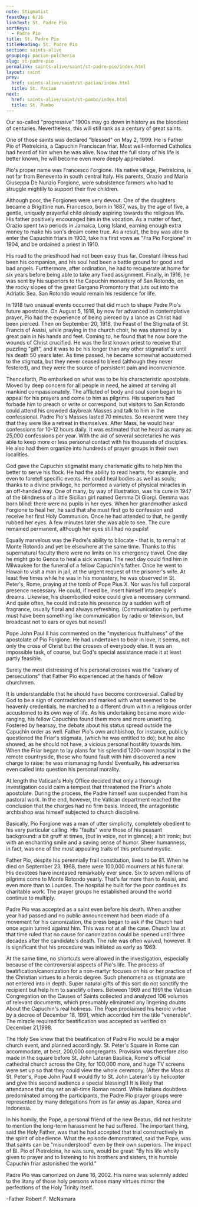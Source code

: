 ```yaml
---
note: Stigmatist
feastDay: 6/16
linkText: St. Padre Pio
sortKeys:
  - Padre Pio
title: St. Padre Pio
titleHeading: St. Padre Pio
section: saints-alive
grouping: pacian-pulcheria
slug: st-padre-pio
permalink: saints-alive/saint/st-padre-pio/index.html
layout: saint
prev:
  href: saints-alive/saint/st-pacian/index.html
  title: St. Pacian
next:
  href: saints-alive/saint/st-pambo/index.html
  title: St. Pambo
---
```

Our so-called "progressive" 1900s may go down in history as the bloodiest of centuries. Nevertheless, this will still rank as a century of great saints.

One of those saints was declared "blessed" on May 2, 1999. He is Father Pio of Pietrelcina, a Capuchin Franciscan friar. Most well-informed Catholics had heard of him when he was alive. Now that the full story of his life is better known, he will become even more deeply appreciated.

Pio's proper name was Francesco Forgione. His native village, Pietrelcina, is not far from Benevento in south central Italy. His parents, Orazio and Maria Giuseppa De Nunzio Forgione, were subsistence farmers who had to struggle mightily to support their five children.

Although poor, the Forgiones were very devout. One of the daughters became a Brigittine nun. Francesco, born in 1887, was, by the age of five, a gentle, uniquely prayerful child already aspiring towards the religious life. His father positively encouraged him in the vocation. As a matter of fact, Orazio spent two periods in Jamaica, Long Island, earning enough extra money to make his son's dream come true. As a result, the boy was able to enter the Capuchin friars in 1903, take his first vows as "Fra Pio Forgione" in 1904, and be ordained a priest in 1910.

His road to the priesthood had not been easy thus far. Constant illness had been his companion, and his soul had been a battle ground for good and bad angels. Furthermore, after ordination, he had to recuperate at home for six years before being able to take any fixed assignment. Finally, in 1916, he was sent by his superiors to the Capuchin monastery of San Rotondo, on the rocky slopes of the great Gargano Promontory that juts out into the Adriatic Sea. San Rotondo would remain his residence for life.

In 1918 two unusual events occurred that did much to shape Padre Pio's future apostolate. On August 5, 1918, by now far advanced in contemplative prayer, Pio had the experience of being pierced by a lance as Christ had been pierced. Then on September 20, 1918, the Feast of the Stigmata of St. Francis of Assisi, while praying in the church choir, he was stunned by a great pain in his hands and feet. Coming to, he found that he now bore the wounds of Christ crucified. He was the first known priest to receive that puzzling "gift", and it was to be his longer than any other stigmatist's: until his death 50 years later. As time passed, he became somewhat accustomed to the stigmata, but they never ceased to bleed (although they never festered), and they were the source of persistent pain and inconvenience.

Thenceforth, Pio embarked on what was to be his characteristic apostolate. Moved by deep concern for all people in need, he aimed at serving all mankind compassionately. The afflicted of body and soul soon began to appeal for his prayers and come to him as pilgrims. His superiors had forbade him to preach or write or correspond, but visitors to San Rotondo could attend his crowded daybreak Masses and talk to him in the confessional. Padre Pio's Masses lasted 70 minutes. So reverent were they that they were like a retreat in themselves. After Mass, he would hear confessions for 10-12 hours daily. It was estimated that he heard as many as 25,000 confessions per year. With the aid of several secretaries he was able to keep more or less personal contact with his thousands of disciples. He also had them organize into hundreds of prayer groups in their own localities.

God gave the Capuchin stigmatist many charismatic gifts to help him the better to serve his flock. He had the ability to read hearts, for example, and even to foretell specific events. He could heal bodies as well as souls; thanks to a divine privilege, he performed a variety of physical miracles in an off-handed way. One of many, by way of illustration, was his cure in 1947 of the blindness of a little Sicilian girl named Gemma Di Giorgi. Gemma was born blind: there were no pupils in her eyes. When her grandmother asked Forgione to heal her, he said that she must first go to confession and receive her first Holy Communion. Once he had attended to that, he gently rubbed her eyes. A few minutes later she was able to see. The cure remained permanent, although her eyes still had no pupils!

Equally marvelous was the Padre's ability to bilocate - that is, to remain at Monte Rotondo and yet be elsewhere at the same time. Thanks to this supernatural faculty there were no limits on his emergency travel. One day he might go to Genoa to heal a sick woman. The next day could find him in Milwaukee for the funeral of a fellow Capuchin's father. Once he went to Hawaii to visit a man in jail, at the urgent request of the prisoner's wife. At least five times while he was in his monastery, he was observed in St. Peter's, Rome, praying at the tomb of Pope Pius X. Nor was his full corporal presence necessary. He could, if need be, insert himself into people's dreams. Likewise, his disembodied voice could give a necessary command. And quite often, he could indicate his presence by a sudden waft of fragrance, usually floral and always refreshing. (Communication by perfume must have been something like communication by radio or television, but broadcast not to ears or eyes but noses!)

Pope John Paul II has commented on the "mysterious fruitfulness" of the apostolate of Pio Forgione. He had undertaken to bear in love, it seems, not only the cross of Christ but the crosses of everybody else. It was an impossible task, of course, but God's special assistance made it at least partly feasible.

Surely the most distressing of his personal crosses was the "calvary of persecutions" that Father Pio experienced at the hands of fellow churchmen.

It is understandable that he should have become controversial. Called by God to be a sign of contradiction and marked with what seemed to be heavenly credentials, he marched to a different drum within a religious order accustomed to its own way of life. As his undertaking became more wide-ranging, his fellow Capuchins found them more and more unsettling. Fostered by hearsay, the debate about his status spread outside the Capuchin order as well. Father Pio's own archbishop, for instance, publicly questioned the Friar's stigmata, (which he was entitled to do); but he also showed, as he should not have, a vicious personal hostility towards him. When the Friar began to lay plans for his splendid 1200-room hospital in the remote countryside, those who found fault with him discovered a new charge to raise: he was mismanaging funds! Eventually, his adversaries even called into question his personal morality.

At length the Vatican's Holy Office decided that only a thorough investigation could calm a tempest that threatened the Friar's whole apostolate. During the process, the Padre himself was suspended from his pastoral work. In the end, however, the Vatican department reached the conclusion that the charges had no firm basis. Indeed, the antagonistic archbishop was himself subjected to church discipline.

Basically, Pio Forgione was a man of utter simplicity, completely obedient to his very particular calling. His "faults" were those of his peasant background: a bit gruff at times, (but in voice, not in glance); a bit ironic; but with an enchanting smile and a saving sense of humor. Sheer humanness, in fact, was one of the most appealing traits of this profound mystic.

Father Pio, despite his perennially frail constitution, lived to be 81. When he died on September 23, 1968, there were 100,000 mourners at his funeral. His devotees have increased remarkably ever since. Six to seven millions of pilgrims come to Monte Rotondo yearly. That's far more than to Assisi, and even more than to Lourdes. The hospital he built for the poor continues its charitable work. The prayer groups he established around the world continue to multiply.

Padre Pio was accepted as a saint even before his death. When another year had passed and no public announcement had been made of a movement for his canonization, the press began to ask if the Church had once again turned against him. This was not at all the case. Church law at that time ruled that no cause for canonization could be opened until three decades after the candidate's death. The rule was often waived, however. It is significant that his procedure was initiated as early as 1969.

At the same time, no shortcuts were allowed in the investigation, especially because of the controversial aspects of Pio's life. The process of beatification/canonization for a non-martyr focuses on his or her practice of the Christian virtues to a heroic degree. Such phenomena as stigmata are not entered into in depth. Super natural gifts of this sort do not sanctify the recipient but help him to sanctify others. Between 1969 and 1991 the Vatican Congregation on the Causes of Saints collected and analyzed 106 volumes of relevant documents, which presumably eliminated any lingering doubts About the Capuchin's real holiness. The Pope proclaimed his heroic virtue by a decree of December 18, 1991, which accorded him the title "venerable". The miracle required for beatification was accepted as verified on December 21,1998.

The Holy See knew that the beatification of Padre Pio would be a major church event, and planned accordingly. St. Peter's Square in Rome can accommodate, at best, 200,000 congregants. Provision was therefore also made in the square before St. John Lateran Basilica, Rome's official cathedral church across the City, for 100,000 more, and huge TV screens were set up so that they could view the whole ceremony. (After the Mass at St. Peter's, Pope John Paul II would fly to St. John Lateran's by helicopter and give this second audience a special blessing!) It is likely that attendance that day set an all-time Roman record. While Italians doubtless predominated among the participants, the Padre Pio prayer groups were represented by many delegations from as far away as Japan, Korea and Indonesia.

In his homily, the Pope, a personal friend of the new Beatus, did not hesitate to mention the long-term harassment he had suffered. The important thing, said the Holy Father, was that he had accepted that trial constructively in the spirit of obedience. What the episode demonstrated, said the Pope, was that saints can be "misunderstood" even by their own superiors. The impact of BI. Pio of Pietrelcina, he was sure, would be great: "By his life wholly given to prayer and to listening to his brothers and sisters, this humble Capuchin friar astonished the world."

Padre Pio was canonized on June 16, 2002. His name was solemnly added to the litany of those holy persons whose many virtues mirror the perfections of the Holy Trinity itself.

\-Father Robert F. McNamara